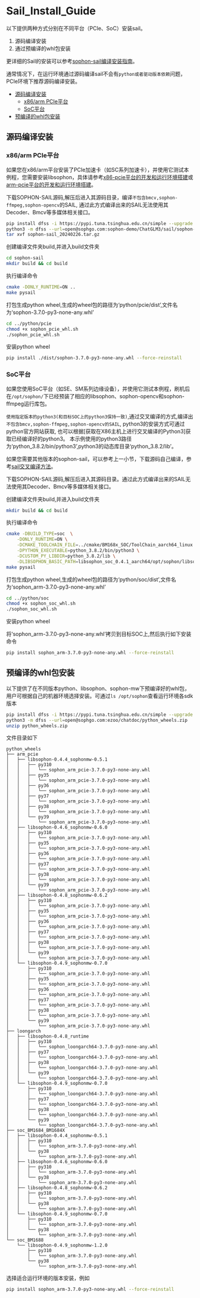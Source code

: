 # Sail_Install_Guide<!-- omit in toc -->

以下提供两种方式分别在不同平台（PCIe、SoC）安装sail。
1. 源码编译安装
2. 通过预编译的whl包安装

更详细的Sail的安装可以参考[sophon-sail编译安装指南](https://doc.sophgo.com/sdk-docs/v23.07.01/docs_latest_release/docs/sophon-sail/docs/zh/html/1_build.html#)。

通常情况下，在运行环境通过源码编译sail不会有`python或者驱动版本依赖`问题，PCIe环境下推荐源码编译安装。

- [源码编译安装](#源码编译安装)
  - [x86/arm PCIe平台](#x86arm-pcie平台)
  - [SoC平台](#soc平台)
- [预编译的whl包安装](#预编译的whl包安装)

## 源码编译安装
### x86/arm PCIe平台

如果您在x86/arm平台安装了PCIe加速卡（如SC系列加速卡），并使用它测试本例程，您需要安装libsophon，具体请参考[x86-pcie平台的开发和运行环境搭建](./Environment_Install_Guide.md#3-x86-pcie平台的开发和运行环境搭建)或[arm-pcie平台的开发和运行环境搭建](./Environment_Install_Guide.md#5-arm-pcie平台的开发和运行环境搭建)。

下载SOPHON-SAIL源码,解压后进入其源码目录，编译`不包含bmcv,sophon-ffmpeg,sophon-opencv`的SAIL, 通过此方式编译出来的SAIL无法使用其Decoder、Bmcv等多媒体相关接口。
```bash
pip install dfss -i https://pypi.tuna.tsinghua.edu.cn/simple --upgrade
python3 -m dfss --url=open@sophgo.com:sophon-demo/ChatGLM3/sail/sophon-sail_20240226.tar.gz
tar xvf sophon-sail_20240226.tar.gz
```

创建编译文件夹build,并进入build文件夹
```bash
cd sophon-sail
mkdir build && cd build
```
执行编译命令

```bash
cmake -DONLY_RUNTIME=ON ..
make pysail
```
打包生成python wheel,生成的wheel包的路径为‘python/pcie/dist’,文件名为‘sophon-3.7.0-py3-none-any.whl’
```bash
cd ../python/pcie
chmod +x sophon_pcie_whl.sh
./sophon_pcie_whl.sh
```
安装python wheel

```bash
pip install ./dist/sophon-3.7.0-py3-none-any.whl --force-reinstall
```

### SoC平台

如果您使用SoC平台（如SE、SM系列边缘设备），并使用它测试本例程，刷机后在`/opt/sophon/`下已经预装了相应的libsophon、sophon-opencv和sophon-ffmpeg运行库包。

`使用指定版本的python3(和目标SOC上的python3保持一致)`,通过交叉编译的方式,编译出`不包含bmcv,sophon-ffmpeg,sophon-opencv的SAIL`, python3的安装方式可通过python官方网站获取, 也可以根据[获取在X86主机上进行交叉编译的Python3]获取已经编译好的python3。 本示例使用的python3路径为‘python_3.8.2/bin/python3’,python3的动态库目录‘python_3.8.2/lib’。

如果您需要其他版本的sophon-sail，可以参考上一小节，下载源码自己编译，参考[sail交叉编译方法](https://doc.sophgo.com/sdk-docs/v23.07.01/docs_latest_release/docs/sophon-sail/docs/zh/html/1_build.html#id5)。

下载SOPHON-SAIL源码,解压后进入其源码目录。通过此方式编译出来的SAIL无法使用其Decoder、Bmcv等多媒体相关接口。

创建编译文件夹build,并进入build文件夹
```bash
mkdir build && cd build
```
执行编译命令
```bash
cmake -DBUILD_TYPE=soc  \
    -DONLY_RUNTIME=ON \
    -DCMAKE_TOOLCHAIN_FILE=../cmake/BM168x_SOC/ToolChain_aarch64_linux.cmake \
    -DPYTHON_EXECUTABLE=python_3.8.2/bin/python3 \
    -DCUSTOM_PY_LIBDIR=python_3.8.2/lib \
    -DLIBSOPHON_BASIC_PATH=libsophon_soc_0.4.1_aarch64/opt/sophon/libsophon-0.4.1 ..
make pysail
```
打包生成python wheel,生成的wheel包的路径为‘python/soc/dist’,文件名为‘sophon_arm-3.7.0-py3-none-any.whl’
```bash
cd ../python/soc
chmod +x sophon_soc_whl.sh
./sophon_soc_whl.sh
```
安装python wheel

将‘sophon_arm-3.7.0-py3-none-any.whl’拷贝到目标SOC上,然后执行如下安装命令
```bash
pip install sophon_arm-3.7.0-py3-none-any.whl --force-reinstall
```

## 预编译的whl包安装

以下提供了在不同版本python、libsophon、sophon-mw下预编译好的whl包，用户可根据自己的机器环境选择安装。可通过`ls /opt/sophon`查看运行环境各sdk版本
```bash
pip install dfss -i https://pypi.tuna.tsinghua.edu.cn/simple --upgrade
python3 -m dfss --url=open@sophgo.com:ezoo/chatdoc/python_wheels.zip
unzip python_wheels.zip
```

文件目录如下
```
python_wheels
├── arm_pcie
│   ├── libsophon-0.4.4_sophonmw-0.5.1
│   │   ├── py310
│   │   │   └── sophon_arm_pcie-3.7.0-py3-none-any.whl
│   │   ├── py35
│   │   │   └── sophon_arm_pcie-3.7.0-py3-none-any.whl
│   │   ├── py36
│   │   │   └── sophon_arm_pcie-3.7.0-py3-none-any.whl
│   │   ├── py37
│   │   │   └── sophon_arm_pcie-3.7.0-py3-none-any.whl
│   │   ├── py38
│   │   │   └── sophon_arm_pcie-3.7.0-py3-none-any.whl
│   │   └── py39
│   │       └── sophon_arm_pcie-3.7.0-py3-none-any.whl
│   ├── libsophon-0.4.6_sophonmw-0.6.0
│   │   ├── py310
│   │   │   └── sophon_arm_pcie-3.7.0-py3-none-any.whl
│   │   ├── py35
│   │   │   └── sophon_arm_pcie-3.7.0-py3-none-any.whl
│   │   ├── py36
│   │   │   └── sophon_arm_pcie-3.7.0-py3-none-any.whl
│   │   ├── py37
│   │   │   └── sophon_arm_pcie-3.7.0-py3-none-any.whl
│   │   ├── py38
│   │   │   └── sophon_arm_pcie-3.7.0-py3-none-any.whl
│   │   └── py39
│   │       └── sophon_arm_pcie-3.7.0-py3-none-any.whl
│   ├── libsophon-0.4.8_sophonmw-0.6.2
│   │   ├── py310
│   │   │   └── sophon_arm_pcie-3.7.0-py3-none-any.whl
│   │   ├── py35
│   │   │   └── sophon_arm_pcie-3.7.0-py3-none-any.whl
│   │   ├── py36
│   │   │   └── sophon_arm_pcie-3.7.0-py3-none-any.whl
│   │   ├── py37
│   │   │   └── sophon_arm_pcie-3.7.0-py3-none-any.whl
│   │   ├── py38
│   │   │   └── sophon_arm_pcie-3.7.0-py3-none-any.whl
│   │   └── py39
│   │       └── sophon_arm_pcie-3.7.0-py3-none-any.whl
│   └── libsophon-0.4.9_sophonmw-0.7.0
│       ├── py310
│       │   └── sophon_arm_pcie-3.7.0-py3-none-any.whl
│       ├── py35
│       │   └── sophon_arm_pcie-3.7.0-py3-none-any.whl
│       ├── py36
│       │   └── sophon_arm_pcie-3.7.0-py3-none-any.whl
│       ├── py37
│       │   └── sophon_arm_pcie-3.7.0-py3-none-any.whl
│       ├── py38
│       │   └── sophon_arm_pcie-3.7.0-py3-none-any.whl
│       └── py39
│           └── sophon_arm_pcie-3.7.0-py3-none-any.whl
├── loongarch
│   ├── libsophon-0.4.8_runtime
│   │   ├── py310
│   │   │   └── sophon_loongarch64-3.7.0-py3-none-any.whl
│   │   ├── py37
│   │   │   └── sophon_loongarch64-3.7.0-py3-none-any.whl
│   │   ├── py38
│   │   │   └── sophon_loongarch64-3.7.0-py3-none-any.whl
│   │   └── py39
│   │       └── sophon_loongarch64-3.7.0-py3-none-any.whl
│   └── libsophon-0.4.9_sophonmw-0.7.0
│       ├── py310
│       │   └── sophon_loongarch64-3.7.0-py3-none-any.whl
│       ├── py37
│       │   └── sophon_loongarch64-3.7.0-py3-none-any.whl
│       ├── py38
│       │   └── sophon_loongarch64-3.7.0-py3-none-any.whl
│       └── py39
│           └── sophon_loongarch64-3.7.0-py3-none-any.whl
├── soc_BM1684_BM1684X
│   ├── libsophon-0.4.4_sophonmw-0.5.1
│   │   ├── py310
│   │   │   └── sophon_arm-3.7.0-py3-none-any.whl
│   │   └── py38
│   │       └── sophon_arm-3.7.0-py3-none-any.whl
│   ├── libsophon-0.4.6_sophonmw-0.6.0
│   │   ├── py310
│   │   │   └── sophon_arm-3.7.0-py3-none-any.whl
│   │   └── py38
│   │       └── sophon_arm-3.7.0-py3-none-any.whl
│   ├── libsophon-0.4.8_sophonmw-0.6.2
│   │   ├── py310
│   │   │   └── sophon_arm-3.7.0-py3-none-any.whl
│   │   └── py38
│   │       └── sophon_arm-3.7.0-py3-none-any.whl
│   └── libsophon-0.4.9_sophonmw-0.7.0
│       ├── py310
│       │   └── sophon_arm-3.7.0-py3-none-any.whl
│       └── py38
│           └── sophon_arm-3.7.0-py3-none-any.whl
└── soc_BM1688
    └── libsophon-0.4.9_sophonmw-1.2.0
        ├── py310
        │   └── sophon_arm-3.7.0-py3-none-any.whl
        └── py38
            └── sophon_arm-3.7.0-py3-none-any.whl
```

选择适合运行环境的版本安装，例如
```bash
pip install sophon_arm-3.7.0-py3-none-any.whl --force-reinstall
```